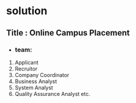 # solution
## **Title : Online Campus Placement**
- ### **team:**
1. Applicant
2. Recruitor
3. Company Coordinator
4. Business Analyst
5. System Analyst
6. Quality Assurance Analyst etc.
